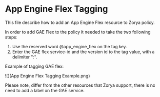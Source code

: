 # App Engine Flex Tagging

This file describe how to add an App Engine Flex resource to Zorya policy.

In order to add GAE Flex to the policy it needed to take the two following steps:

1. Use the reserved word @app_engine_flex on the tag key.
2. Enter the GAE flex service-id and the version id to the tag value, with a delimiter ":".

Example of tagging GAE flex:

![](App Engine Flex Tagging Example.png)

Please note, differ from the other resources that Zorya support, there is no need to add a label on the GAE service.      